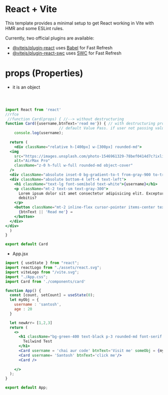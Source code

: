 # React + Vite

This template provides a minimal setup to get React working in Vite with HMR and some ESLint rules.

Currently, two official plugins are available:

- [@vitejs/plugin-react](https://github.com/vitejs/vite-plugin-react/blob/main/packages/plugin-react/README.md) uses [Babel](https://babeljs.io/) for Fast Refresh
- [@vitejs/plugin-react-swc](https://github.com/vitejs/vite-plugin-react-swc) uses [SWC](https://swc.rs/) for Fast Refresh

  

# props (Properties)
- it is an object

```jsx

    

import React from 'react'
//rfce
 //function Card(props) { //--> without destructuring
function Card({username,btnText='read me'}) { // with destructuring props
                        // default Value Pass. if user not passing value
    console.log(username);
    
  return (
    <div className="relative h-[400px] w-[300px] rounded-md">
  <img
    src="https://images.unsplash.com/photo-1546961329-78bef0414d7c?ixlib=rb-4.0.3&amp;ixid=MnwxMjA3fDB8MHxzZWFyY2h8MTB8fHVzZXJ8ZW58MHx8MHx8&amp;auto=format&amp;fit=crop&amp;w=800&amp;q=60"
    alt="AirMax Pro"
    className="z-0 h-full w-full rounded-md object-cover"
  />
  <div className="absolute inset-0 bg-gradient-to-t from-gray-900 to-transparent"></div>
  <div className="absolute bottom-4 left-4 text-left">
    <h1 className="text-lg font-semibold text-white">{username}</h1>
    <p className="mt-2 text-sm text-gray-300">
      Lorem ipsum dolor sit amet consectetur adipisicing elit. Excepturi,
      debitis?
    </p>
    <button className="mt-2 inline-flex cursor-pointer items-center text-sm font-semibold text-white">
      {btnText || 'Read me'} →
    </button>
  </div>
</div>
  )
}

export default Card

```

- App.jsx
```jsx
import { useState } from "react";
import reactLogo from "./assets/react.svg";
import viteLogo from "/vite.svg";
import "./App.css";
import Card from './components/card'

function App() {
  const [count, setCount] = useState(0);
  let myObj = {
    username : 'santosh',
    age : 20
  }

  let newArr= [1,2,3]
  return (
    <>
      <h1 className="bg-green-400 text-black p-3 rounded-md font-serif mb-5">
        Teilwind Test
      </h1>
      <Card username = 'chai aur code' btnText='Visit me' someObj = {myObj} myarr = {newArr} /> {/* //pass values one component to another component */}
      <Card username= 'Santosh' btnText='click me'/>
      <Card />
      
    </>
  );
}

export default App;

```
